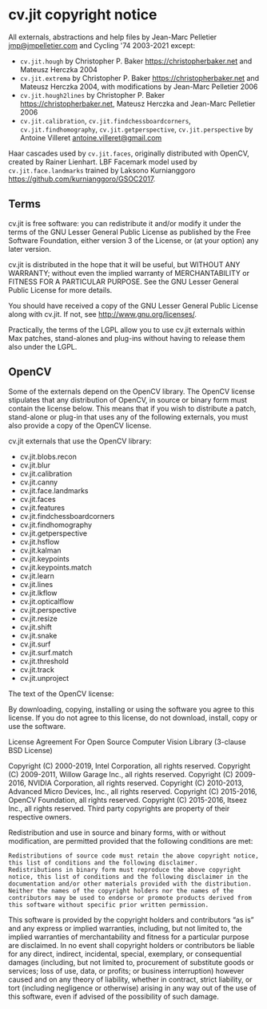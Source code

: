 # cv.jit copyright notice

All externals, abstractions and help files by Jean-Marc Pelletier <jmp@jmpelletier.com> and Cycling '74 2003-2021 except:

- `cv.jit.hough` by Christopher P. Baker <https://christopherbaker.net> and Mateusz Herczka 2004
- `cv.jit.extrema` by Christopher P. Baker <https://christopherbaker.net> and Mateusz Herczka 2004, with modifications by Jean-Marc Pelletier 2006
- `cv.jit.hough2lines` by Christopher P. Baker <https://christopherbaker.net>, Mateusz Herczka and Jean-Marc Pelletier 2006
- `cv.jit.calibration`, `cv.jit.findchessboardcorners`, `cv.jit.findhomography`, `cv.jit.getperspective`, `cv.jit.perspective` by Antoine Villeret <antoine.villeret@gmail.com>


Haar cascades used by `cv.jit.faces`, originally distributed with OpenCV, created by Rainer Lienhart.
LBF Facemark model used by `cv.jit.face.landmarks` trained by Laksono Kurnianggoro <https://github.com/kurnianggoro/GSOC2017>.


## Terms

cv.jit is free software: you can redistribute it and/or modify it under the terms of the GNU Lesser General Public License as published by the Free Software Foundation, either version 3 of the License, or (at your option) any later version.

cv.jit is distributed in the hope that it will be useful, but WITHOUT ANY WARRANTY; without even the implied warranty of MERCHANTABILITY or FITNESS FOR A PARTICULAR PURPOSE.  See the GNU Lesser General Public License for more details.

You should have received a copy of the GNU Lesser General Public License along with cv.jit.  If not, see <http://www.gnu.org/licenses/>.


Practically, the terms of the LGPL allow you to use cv.jit externals within Max patches, stand-alones and plug-ins without having to release them also under the LGPL.

## OpenCV

Some of the externals depend on the OpenCV library. The OpenCV license stipulates that any distribution of OpenCV, in source or binary form must contain the license below. This means that if you wish to distribute a patch, stand-alone or plug-in that uses any of the following externals, you must also provide a copy of the OpenCV license.

cv.jit externals that use the OpenCV library:

- cv.jit.blobs.recon 
- cv.jit.blur 
- cv.jit.calibration 
- cv.jit.canny 
- cv.jit.face.landmarks 
- cv.jit.faces 
- cv.jit.features 
- cv.jit.findchessboardcorners 
- cv.jit.findhomography 
- cv.jit.getperspective 
- cv.jit.hsflow 
- cv.jit.kalman 
- cv.jit.keypoints 
- cv.jit.keypoints.match 
- cv.jit.learn 
- cv.jit.lines 
- cv.jit.lkflow 
- cv.jit.opticalflow 
- cv.jit.perspective 
- cv.jit.resize 
- cv.jit.shift 
- cv.jit.snake 
- cv.jit.surf 
- cv.jit.surf.match 
- cv.jit.threshold 
- cv.jit.track 
- cv.jit.unproject 


The text of the OpenCV license:

By downloading, copying, installing or using the software you agree to this license. If you do not agree to this license, do not download, install, copy or use the software.

License Agreement
For Open Source Computer Vision Library
(3-clause BSD License)

Copyright (C) 2000-2019, Intel Corporation, all rights reserved.
Copyright (C) 2009-2011, Willow Garage Inc., all rights reserved.
Copyright (C) 2009-2016, NVIDIA Corporation, all rights reserved.
Copyright (C) 2010-2013, Advanced Micro Devices, Inc., all rights reserved.
Copyright (C) 2015-2016, OpenCV Foundation, all rights reserved.
Copyright (C) 2015-2016, Itseez Inc., all rights reserved.
Third party copyrights are property of their respective owners.

Redistribution and use in source and binary forms, with or without modification, are permitted provided that the following conditions are met:

    Redistributions of source code must retain the above copyright notice, this list of conditions and the following disclaimer.
    Redistributions in binary form must reproduce the above copyright notice, this list of conditions and the following disclaimer in the documentation and/or other materials provided with the distribution.
    Neither the names of the copyright holders nor the names of the contributors may be used to endorse or promote products derived from this software without specific prior written permission.

This software is provided by the copyright holders and contributors “as is” and any express or implied warranties, including, but not limited to, the implied warranties of merchantability and fitness for a particular purpose are disclaimed. In no event shall copyright holders or contributors be liable for any direct, indirect, incidental, special, exemplary, or consequential damages (including, but not limited to, procurement of substitute goods or services; loss of use, data, or profits; or business interruption) however caused and on any theory of liability, whether in contract, strict liability, or tort (including negligence or otherwise) arising in any way out of the use of this software, even if advised of the possibility of such damage.
